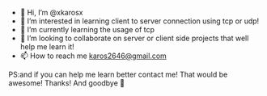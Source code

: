 - 👋 Hi, I’m @xkarosx
- 👀 I’m interested in learning client to server connection  using tcp or udp!
- 🌱 I’m currently learning the usage of tcp
- 💞️ I’m looking to collaborate on server or client side projects that well help me learn it!
- 📫 How to reach me karos2646@gmail.com

PS:and if you can help me learn better contact me! That would be awesome! Thanks! And goodbye 👋

<!---
xkarosx/xkarosx is a ✨ special ✨ repository because its `README.md` (this file) appears on your GitHub profile.
You can click the Preview link to take a look at your changes.
--->
